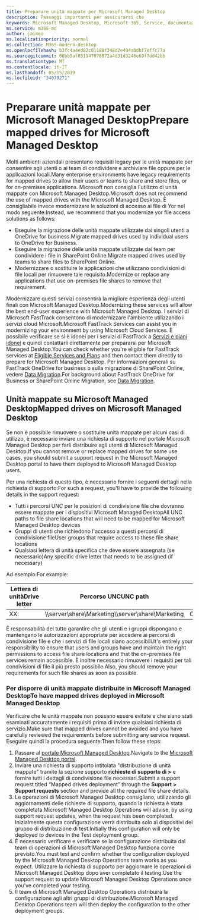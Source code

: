 ```yaml
---
title: Preparare unità mappate per Microsoft Managed Desktop
description: Passaggi importanti per assicurarsi che
keywords: Microsoft Managed Desktop, Microsoft 365, Service, documentazione
ms.service: m365-md
author: jaimeo
ms.localizationpriority: normal
ms.collection: M365-modern-desktop
ms.openlocfilehash: b3fc4a4ed82c01188f348d2e494a0dbf7effc77a
ms.sourcegitcommit: 66bb5af851947078872a4d31d3246e69f7dd42bb
ms.translationtype: MT
ms.contentlocale: it-IT
ms.lasthandoff: 05/15/2019
ms.locfileid: "34079271"
---
```

#  <a name="prepare-mapped-drives-for-microsoft-managed-desktop"></a><span data-ttu-id="bc100-104">Preparare unità mappate per Microsoft Managed Desktop</span><span class="sxs-lookup"><span data-stu-id="bc100-104">Prepare mapped drives for Microsoft Managed Desktop</span></span>

<span data-ttu-id="bc100-105">Molti ambienti aziendali presentano requisiti legacy per le unità mappate per consentire agli utenti o ai team di condividere e archiviare file oppure per le applicazioni locali.</span><span class="sxs-lookup"><span data-stu-id="bc100-105">Many enterprise environments have legacy requirements for mapped drives to allow their users or teams to share and store files, or for on-premises applications.</span></span> <span data-ttu-id="bc100-106">Microsoft non consiglia l'utilizzo di unità mappate con Microsoft Managed Desktop.</span><span class="sxs-lookup"><span data-stu-id="bc100-106">Microsoft does not recommend the use of mapped drives with the Microsoft Managed Desktop.</span></span> <span data-ttu-id="bc100-107">È consigliabile invece modernizzare le soluzioni di accesso ai file di Yor nel modo seguente:</span><span class="sxs-lookup"><span data-stu-id="bc100-107">Instead, we recommend that you modernize yor file access solutions as follows:</span></span>
  
- <span data-ttu-id="bc100-108">Eseguire la migrazione delle unità mappate utilizzate dai singoli utenti a OneDrive for business.</span><span class="sxs-lookup"><span data-stu-id="bc100-108">Migrate mapped drives used by individual users to OneDrive for Business.</span></span> 
- <span data-ttu-id="bc100-109">Eseguire la migrazione delle unità mappate utilizzate dai team per condividere i file in SharePoint Online.</span><span class="sxs-lookup"><span data-stu-id="bc100-109">Migrate mapped drives used by teams to share files to SharePoint Online.</span></span> 
- <span data-ttu-id="bc100-110">Modernizzare o sostituire le applicazioni che utilizzano condivisioni di file locali per rimuovere tale requisito.</span><span class="sxs-lookup"><span data-stu-id="bc100-110">Modernize or replace any applications that use on-premises file shares to remove that requirement.</span></span>
  
<span data-ttu-id="bc100-111">Modernizzare questi servizi consentirà la migliore esperienza degli utenti finali con Microsoft Managed Desktop.</span><span class="sxs-lookup"><span data-stu-id="bc100-111">Modernizing these services will allow the best end-user experience with Microsoft Managed Desktop.</span></span> <span data-ttu-id="bc100-112">I servizi di Microsoft FastTrack consentono di modernizzare l'ambiente utilizzando i servizi cloud Microsoft.</span><span class="sxs-lookup"><span data-stu-id="bc100-112">Microsoft FastTrack Services can assist you in modernizing your environment by using Microsoft Cloud Services.</span></span> <span data-ttu-id="bc100-113">È possibile verificare se si è idonei per i servizi di FastTrack a [Servizi e piani idonei](https://docs.microsoft.com/fasttrack/m365-eligible-services-and-plans) e quindi contattarli direttamente per prepararsi per Microsoft Managed Desktop.</span><span class="sxs-lookup"><span data-stu-id="bc100-113">You can check whether you're eligible for FastTrack services at [Eligible Services and Plans](https://docs.microsoft.com/fasttrack/m365-eligible-services-and-plans) and then contact them directly to prepare for Microsoft Managed Desktop.</span></span> <span data-ttu-id="bc100-114">Per informazioni generali su FastTrack OneDrive for business o sulla migrazione di SharePoint Online, vedere [Data Migration](https://docs.microsoft.com/fasttrack/o365-data-migration).</span><span class="sxs-lookup"><span data-stu-id="bc100-114">For background about FastTrack OneDrive for Business or SharePoint Online Migration, see [Data Migration](https://docs.microsoft.com/fasttrack/o365-data-migration).</span></span>

## <a name="mapped-drives-on-microsoft-managed-desktop"></a><span data-ttu-id="bc100-115">Unità mappate su Microsoft Managed Desktop</span><span class="sxs-lookup"><span data-stu-id="bc100-115">Mapped drives on Microsoft Managed Desktop</span></span>
 
<span data-ttu-id="bc100-116">Se non è possibile rimuovere o sostituire unità mappate per alcuni casi di utilizzo, è necessario inviare una richiesta di supporto nel portale Microsoft Managed Desktop per farli distribuire agli utenti di Microsoft Managed Desktop.</span><span class="sxs-lookup"><span data-stu-id="bc100-116">If you cannot remove or replace mapped drives for some use cases, you should submit a support request in the Microsoft Managed Desktop portal to have them deployed to Microsoft Managed Desktop users.</span></span>
    
<span data-ttu-id="bc100-117">Per una richiesta di questo tipo, è necessario fornire i seguenti dettagli nella richiesta di supporto:</span><span class="sxs-lookup"><span data-stu-id="bc100-117">For such a request, you'll have to provide the following details in the support request:</span></span> 

- <span data-ttu-id="bc100-118">Tutti i percorsi UNC per le posizioni di condivisione file che dovranno essere mappate per i dispositivi Microsoft Managed Desktop</span><span class="sxs-lookup"><span data-stu-id="bc100-118">All UNC paths to file share locations that will need to be mapped for Microsoft Managed Desktop devices</span></span> 
- <span data-ttu-id="bc100-119">Gruppi di utenti che richiedono l'accesso a questi percorsi di condivisione file</span><span class="sxs-lookup"><span data-stu-id="bc100-119">User groups that require access to these file share locations</span></span> 
- <span data-ttu-id="bc100-120">Qualsiasi lettera di unità specifica che deve essere assegnata (se necessario)</span><span class="sxs-lookup"><span data-stu-id="bc100-120">Any specific drive letter that needs to be assigned (if necessary)</span></span>

<span data-ttu-id="bc100-121">Ad esempio:</span><span class="sxs-lookup"><span data-stu-id="bc100-121">For example:</span></span>

| <span data-ttu-id="bc100-122">Lettera di unità</span><span class="sxs-lookup"><span data-stu-id="bc100-122">Drive letter</span></span> | <span data-ttu-id="bc100-123">Percorso UNC</span><span class="sxs-lookup"><span data-stu-id="bc100-123">UNC path</span></span> | <span data-ttu-id="bc100-124">Gruppo di utenti</span><span class="sxs-lookup"><span data-stu-id="bc100-124">User group</span></span> |
|--------------|----------|------------|
| <span data-ttu-id="bc100-125">X</span><span class="sxs-lookup"><span data-stu-id="bc100-125">X:</span></span>  | <span data-ttu-id="bc100-126">\\\server\share\Marketing</span><span class="sxs-lookup"><span data-stu-id="bc100-126">\\\server\share\Marketing</span></span> | <span data-ttu-id="bc100-127">ContosoMarketing</span><span class="sxs-lookup"><span data-stu-id="bc100-127">ContosoMarketing</span></span> |

<span data-ttu-id="bc100-128">È responsabilità del tutto garantire che gli utenti e i gruppi dispongano e mantengano le autorizzazioni appropriate per accedere ai percorsi di condivisione file e che i servizi di file locali siano accessibili.</span><span class="sxs-lookup"><span data-stu-id="bc100-128">It's entirely your responsibility to ensure that users and groups have and maintain the right permissions to access file share locations and that the on-premises file services remain accessible.</span></span> <span data-ttu-id="bc100-129">È inoltre necessario rimuovere i requisiti per tali condivisioni di file il più presto possibile.</span><span class="sxs-lookup"><span data-stu-id="bc100-129">Also, you should remove your requirements for such file shares as soon as possible.</span></span>

### <a name="to-have-mapped-drives-deployed-in-microsoft-managed-desktop"></a><span data-ttu-id="bc100-130">Per disporre di unità mappate distribuite in Microsoft Managed Desktop</span><span class="sxs-lookup"><span data-stu-id="bc100-130">To have mapped drives deployed in Microsoft Managed Desktop</span></span>
 
<span data-ttu-id="bc100-131">Verificare che le unità mappate non possano essere evitate e che siano stati esaminati accuratamente i requisiti prima di inviare qualsiasi richiesta di servizio.</span><span class="sxs-lookup"><span data-stu-id="bc100-131">Make sure that mapped drives cannot be avoided and you have carefully reviewed the requirements before submitting any service request.</span></span> <span data-ttu-id="bc100-132">Eseguire quindi la procedura seguente:</span><span class="sxs-lookup"><span data-stu-id="bc100-132">Then follow these steps:</span></span>

1. <span data-ttu-id="bc100-133">Passare al [portale Microsoft Managed Desktop](https://aka.ms/mmdportal).</span><span class="sxs-lookup"><span data-stu-id="bc100-133">Navigate to the [Microsoft Managed Desktop portal](https://aka.ms/mmdportal).</span></span>  
2. <span data-ttu-id="bc100-134">Inviare una richiesta di supporto intitolata "distribuzione di unità mappate" tramite la sezione supporto **richieste di supporto di >** e fornire tutti i dettagli di condivisione file necessari.</span><span class="sxs-lookup"><span data-stu-id="bc100-134">Submit a support request titled “Mapped drives deployment” through the **Support > Support requests** section and provide all the required file share details.</span></span>  
3. <span data-ttu-id="bc100-135">Le operazioni di Microsoft Managed Desktop consigliano, utilizzando gli aggiornamenti delle richieste di supporto, quando la richiesta è stata completata.</span><span class="sxs-lookup"><span data-stu-id="bc100-135">Microsoft Managed Desktop Operations will advise, by using support request updates, when the request has been completed.</span></span> <span data-ttu-id="bc100-136">Inizialmente questa configurazione verrà distribuita solo ai dispositivi del gruppo di distribuzione di test.</span><span class="sxs-lookup"><span data-stu-id="bc100-136">Initially this configuration will only be deployed to devices in the Test deployment group.</span></span>  
4. <span data-ttu-id="bc100-137">È necessario verificare e verificare se la configurazione distribuita dal team di operazioni di Microsoft Managed Desktop funziona come previsto.</span><span class="sxs-lookup"><span data-stu-id="bc100-137">You must test and confirm whether the configuration deployed by the Microsoft Managed Desktop Operations team works as you expect.</span></span> <span data-ttu-id="bc100-138">Utilizzare la richiesta di supporto per aggiornare le operazioni di Microsoft Managed Desktop dopo aver completato il testing.</span><span class="sxs-lookup"><span data-stu-id="bc100-138">Use the support request to update Microsoft Managed Desktop Operations once you've completed your testing.</span></span>  
5. <span data-ttu-id="bc100-139">Il team di Microsoft Managed Desktop Operations distribuirà la configurazione agli altri gruppi di distribuzione.</span><span class="sxs-lookup"><span data-stu-id="bc100-139">Microsoft Managed Desktop Operations team will then deploy the configuration to the other deployment groups.</span></span> 